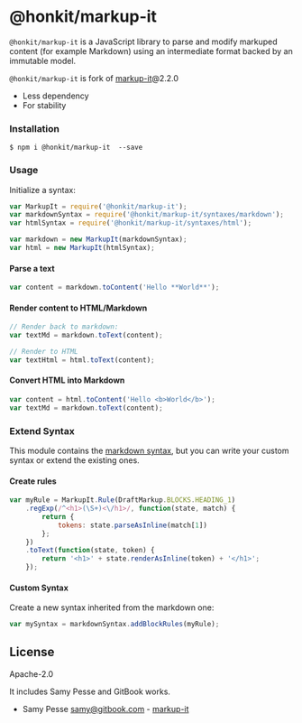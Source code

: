 # @honkit/markup-it

`@honkit/markup-it` is a JavaScript library to parse and modify markuped content (for example Markdown) using an intermediate format backed by an immutable model.

`@honkit/markup-it` is fork of [markup-it](https://github.com/GitbookIO/markup-it)@2.2.0

- Less dependency
- For stability

### Installation

```
$ npm i @honkit/markup-it  --save
```

### Usage

Initialize a syntax:

```js
var MarkupIt = require('@honkit/markup-it');
var markdownSyntax = require('@honkit/markup-it/syntaxes/markdown');
var htmlSyntax = require('@honkit/markup-it/syntaxes/html');

var markdown = new MarkupIt(markdownSyntax);
var html = new MarkupIt(htmlSyntax);
```

#### Parse a text

```js
var content = markdown.toContent('Hello **World**');
```

#### Render content to HTML/Markdown

```js
// Render back to markdown:
var textMd = markdown.toText(content);

// Render to HTML
var textHtml = html.toText(content);
```

#### Convert HTML into Markdown

```js
var content = html.toContent('Hello <b>World</b>');
var textMd = markdown.toText(content);
```

### Extend Syntax

This module contains the [markdown syntax](./syntaxes/markdown), but you can write your custom syntax or extend the existing ones.

#### Create rules

```js
var myRule = MarkupIt.Rule(DraftMarkup.BLOCKS.HEADING_1)
    .regExp(/^<h1>(\S+)<\/h1>/, function(state, match) {
        return {
            tokens: state.parseAsInline(match[1])
        };
    })
    .toText(function(state, token) {
        return '<h1>' + state.renderAsInline(token) + '</h1>';
    });
```

#### Custom Syntax

Create a new syntax inherited from the markdown one:

```js
var mySyntax = markdownSyntax.addBlockRules(myRule);
```

## License

Apache-2.0

It includes Samy Pesse and GitBook works.

- Samy Pesse <samy@gitbook.com> - [markup-it](https://github.com/GitbookIO/markup-it)
